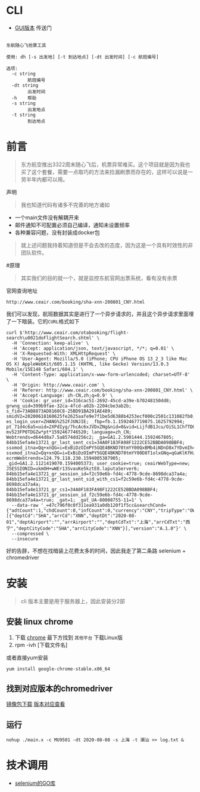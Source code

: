 # CLI
* [GUI版本](https://github.com/zhangjunjie6b/donghang) 传送门

```cassandraql

东航随心飞抢票工具

使用: dh [-s 出发地] [-t 到达地点] [-dt 出发时间] [-c 航班编号]

选项:
  -c string
    	航班编号
  -dt string
    	出发时间
  -h	帮助
  -s string
    	出发地点
  -t string
    	到达地点

```

# 前言
> 东方航空推出3322周末随心飞后，机票异常难买。这个项目就是因为我也买了这个套餐，需要一点取巧的方法来捡漏刷票而存在的，这样可以说是一劳半年内都可以用。

声明 
> 我也知道代码有诸多不完善的地方诸如
* 一个main文件没有解耦开来
* 邮件通知不可配置必须自己编译，通知未设置频率
* 各种兼容问题，没有封装成docker包
> 就上述问题我持着知道但是不会去改的态度，因为这是一个具有时效性的非团队软件。

#原理

> 其实我们的目的就一个，就是监控东航官网出票系统，看有没有余票

官网查询地址 

```
http://www.ceair.com/booking/sha-xnn-200801_CNY.html
``` 

我们可以发现，航班数据其实是进行了一个异步请求的，并且这个异步请求里面埋了一下暗装。它的`CURL`格式如下

```cassandraql
curl $'http://www.ceair.com/otabooking/flight-search\u0021doFlightSearch.shtml' \
  -H 'Connection: keep-alive' \
  -H 'Accept: application/json, text/javascript, */*; q=0.01' \
  -H 'X-Requested-With: XMLHttpRequest' \
  -H 'User-Agent: Mozilla/5.0 (iPhone; CPU iPhone OS 13_2_3 like Mac OS X) AppleWebKit/605.1.15 (KHTML, like Gecko) Version/13.0.3 Mobile/15E148 Safari/604.1' \
  -H 'Content-Type: application/x-www-form-urlencoded; charset=UTF-8' \
  -H 'Origin: http://www.ceair.com' \
  -H 'Referer: http://www.ceair.com/booking/sha-xnn-200801_CNY.html' \
  -H 'Accept-Language: zh-CN,zh;q=0.9' \
  -H 'Cookie: gr_user_id=316cac51-2692-45cd-a39e-b70248150dd8; grwng_uid=399b9fae-32ca-4fcd-a02b-2204cbe3ab2b; s_fid=73AB8873AD8160C8-25BD91BA291AE489; smidV2=20200618160625fe2625aafe9e7f1be5d6388b4253ecf000c2501c131082fb0; es_login_user=ZHANG%252FJUNJIE; _fbp=fb.1.1592467719875.1625792994; pt_71d4c6a5=uid=2XPdIyg/7hcAc6xJVDxZNg&nid=0&vid=LijfdB1Jcu/OiSL1ChfTDQ&vn=2&pvn=7&sact=1592467754060&to_flag=0&pl=T/Sc0xCX-mv523FP0TDGZw*pt*1592467746520; language=zh_CN; Webtrends=d644d8a7.5a8574dd256c2; _ga=GA1.2.5901444.1592467805; 84bb15efa4e13721_gr_last_sent_cs1=34A0F183FA98F1222CE52BBDA098BBF4; ssxmod_itna=Qq+xnQG=i=ExBiDzOImPY5GQE4BKND70tmYY00QxBMb4iNDnD8x7YDvmIh4pn4cjYnqNLet0mxqhFhoeuPezj3rfa8KicGXzD84i7DKqibDCqD1D3qDkWm7FZ8DADi3DEDDm2Dmqi8DITtDAfLlDDfcDAUV0qGw9MdDGdI/4wr574t9nLj0D0PoKGorpA5=zYnLYie=0Bh5KRvHq2GTZYfmBGFNYOxTlEWTQmGij74=eD===; ssxmod_itna2=Qq+xnQG=i=ExBiDzOImPY5GQE4BKND70tmYY00D8T1olxGNq=qGaKlKfHzbT4hxAP4c4adIrwzebnYxGqdzeFR87efr84IbHKaoFE2/t=7Fvd4qIlFRzkFkkaWWpfxu9uctxTv27dYca9DKhcjWGVxuo1xqK44wK06exOETQoCuhdK7GHrGtxbor9eqwO83rSlorOUm=xZ0fqDWa6P7jkKeUNjwi0SrO0K7kSjLa4OC0zOQfoHTiOzaiDHFFxZB70IZXiVAHHVBn0RB7KVWOKu6OiyMnhLMctuzixN9cxN=rc5NnguPVnvV9uZGKSYDbGImfhKzwxo+KfPnn2bQbiA71A9IjYK67FeYMb7Yu7FeOoxBo6YreorU+3cc/8O1DudPY==YR+bWfYmnO3Pq3vb=quPhE4du/FPr6hqcBMGFG3ATofAA8tkFV+9zGR/RW4WxDKMxzYac0D1YtqYdvDYAkDa0jG3tzGDdba064L8dATqqBrX=dvcqdD49ph/ZKu7NNOrK2DzYd1BNg00NtRnR3McYPGWe7O77DKIu2cz6c2hY7BG+8iqEhrKDcyY552qD7=DYFk=DKFGDD; ecrmWebtrends=124.79.118.230.1594005387905; _gid=GA1.2.1121419070.1594005373; user_cookie=true; ceairWebType=new; JSESSIONID=ukmOH+wWEr13SvauKe5kztE8.laputaServer6; 84bb15efa4e13721_gr_session_id=f2c59e6b-fd4c-4778-9cde-8698dca37a4a; 84bb15efa4e13721_gr_last_sent_sid_with_cs1=f2c59e6b-fd4c-4778-9cde-8698dca37a4a; 84bb15efa4e13721_gr_cs1=34A0F183FA98F1222CE52BBDA098BBF4; 84bb15efa4e13721_gr_session_id_f2c59e6b-fd4c-4778-9cde-8698dca37a4a=true; _gat=1; _gat_UA-80008755-11=1' \
  --data-raw '_=47c796f0c0f311ea931a0db120f1f5cc&searchCond={"adtCount":1,"chdCount":0,"infCount":0,"currency":"CNY","tripType":"OW","recommend":false,"reselect":"","page":"0","sortType":"a","sortExec":"a","seriesid":"47c796f0c0f311ea931a0db120f1f5cc","segmentList":[{"deptCd":"SHA","arrCd":"XNN","deptDt":"2020-08-01","deptAirport":"","arrAirport":"","deptCdTxt":"上海","arrCdTxt":"西宁","deptCityCode":"SHA","arrCityCode":"XNN"}],"version":"A.1.0"}' \
  --compressed \
  --insecure
```

好的告辞，不想在找暗装上花费太多的时间，因此我走了第二条路 selenium + chromedriver


# 安装

> cli 版本主要是用于服务器上，因此安装分2部

## 安装 linux chrome


1. 下载 [chrome](https://www.google.cn/intl/zh-CN/chrome/) 最下方找到 `其他平台` 下载Linux版
2. rpm -ivh [下载文件名]

或者直接yum安装

```cassandraql
yum install google-chrome-stable.x86_64
```

## 找到对应版本的chromedriver

[镜像包下载](http://npm.taobao.org/mirrors/chromedriver/)
[版本对应查看](https://sites.google.com/a/chromium.org/chromedriver/downloads)


## 运行

```cassandraql
nohup ./main.x -c MU9501 -dt 2020-08-08 -s 上海 -t 潮汕 >> log.txt &
```

# 技术调用

* [selenium的GO库](https://godoc.org/github.com/tebeka/selenium#Capabilities.AddLogging)







